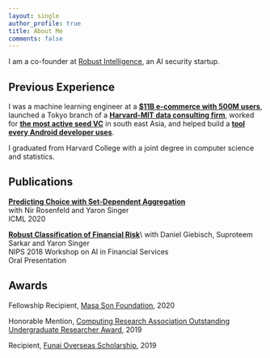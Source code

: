 ```yaml
---
layout: single
author_profile: true
title: About Me
comments: false
---
```


I am a co-founder at [Robust Intelligence](https://www.robustintelligence.com/), an AI security startup.


## Previous Experience

I was a machine learning engineer at a **[$11B e-commerce with 500M users](https://www.wish.com/)**, launched a Tokyo branch of a **[Harvard-MIT data consulting firm](http://www.quantco.com/)**, worked for **[the most active seed VC](https://east.vc/)** in south east Asia, and helped build a **[tool every Android developer uses](https://gradle.com/)**.

I graduated from Harvard College with a joint degree in computer science and statistics.

## Publications

**[Predicting Choice with Set-Dependent Aggregation](https://arxiv.org/abs/1906.06365)**  
with Nir Rosenfeld and Yaron Singer  
ICML 2020

**[Robust Classification of Financial Risk](https://arxiv.org/abs/1811.11079)**\\
with Daniel Giebisch, Suproteem Sarkar and Yaron Singer  
NIPS 2018 Workshop on AI in Financial Services  
Oral Presentation


## Awards

Fellowship Recipient, [Masa Son Foundation](https://masason-foundation.org/en/), 2020

Honorable Mention, [Computing Research Association Outstanding Undergraduate Researcher Award](https://cra.org/about/awards/outstanding-undergraduate-researcher-award/), 2019  

Recipient, [Funai Overseas Scholarship](https://www.funaifoundation.jp/english/english002.html), 2019

